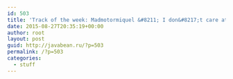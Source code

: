 ```yaml
---
id: 503
title: 'Track of the week: Madmotormiquel &#8211; I don&#8217;t care at all'
date: 2015-08-27T20:35:19+00:00
author: root
layout: post
guid: http://javabean.ru/?p=503
permalink: /?p=503
categories:
  - stuff
---
```

